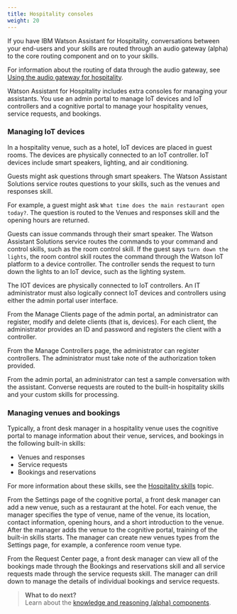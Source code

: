 ```yaml
---
title: Hospitality consoles
weight: 20
---
```

If you have IBM Watson Assistant for Hospitality, conversations between your end-users and your skills are routed through an audio gateway (alpha) to the core routing component and on to your skills.

For information about the routing of data through the audio gateway, see [Using the audio gateway for hospitality]({{site.baseurl}}/audio_single/audio_support).

Watson Assistant for Hospitality includes extra consoles for managing your assistants. You use an admin portal to manage IoT devices and IoT controllers and a cognitive portal to manage your hospitality venues, service requests, and bookings.

### Managing IoT devices
In a hospitality venue, such as a hotel, IoT devices are placed in guest rooms. The devices are physically connected to an IoT controller. IoT devices include smart speakers, lighting, and air conditioning.  

Guests might ask questions through smart speakers. The Watson Assistant Solutions service routes questions to your skills, such as the venues and responses skill.

For example, a guest might ask `What time does the main restaurant open today?`. The question is routed to the Venues and responses skill and the opening hours are returned.

Guests can issue commands through their smart speaker. The Watson Assistant Solutions service routes the commands to your command and control skills, such as the room control skill. If the guest says `turn down the lights`, the room control skill routes the command through the Watson IoT platform to a device controller. The controller sends the request to turn down the lights to an IoT device, such as the lighting system.  

The IOT devices are physically connected to IoT controllers. An IT administrator must also logically connect IoT devices and controllers using either the admin portal user interface.

From the Manage Clients page of the admin portal, an administrator can register, modify and delete clients (that is, devices).  For each client, the administrator provides an ID and password and registers the client with a controller.

From the  Manage Controllers page, the administrator can register controllers.  The administrator must take note of the authorization token provided.

From the admin portal, an administrator can test a sample conversation with the assistant.  Converse requests are routed to the built-in hospitality skills and your custom skills for processing.  

### Managing venues and bookings
Typically, a front desk manager in a hospitality venue uses the cognitive portal to manage information about their venue, services, and bookings in the following built-in skills:

- Venues and responses
- Service requests
- Bookings and reservations

For more information about these skills, see the [Hospitality skills]({{site.baseurl}}/flavours/hospitality) topic.

From the Settings page of the cognitive portal, a front desk manager can add a new venue, such as a restaurant at the hotel. For each venue, the manager specifies the type of venue, name of the venue, its location, contact information, opening hours, and a short introduction to the venue.  After the manager adds the venue to the cognitive portal, training of the built-in skills starts. The manager can create new venues types from the Settings page, for example, a conference room venue type.

From the Request Center page, a front desk manager can view all of the bookings made through the Bookings and reservations skill and all service requests made through the service requests skill.  The manager can drill down to manage the details of individual bookings and service requests.

> **What to do next?**<br/>
Learn about the [knowledge and reasoning (alpha) components]({{site.baseurl}}/knowledge/what-is-kr).
